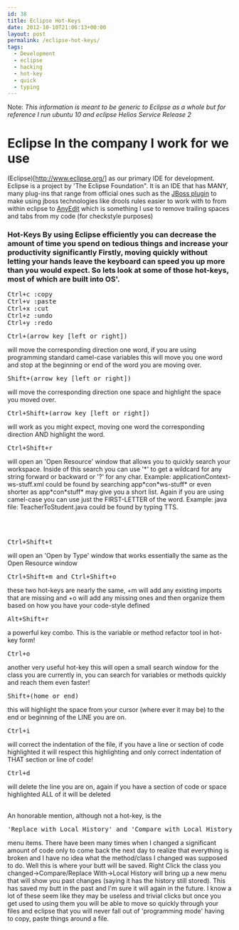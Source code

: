 ```yaml
---
id: 38
title: Eclipse Hot-Keys
date: 2012-10-10T21:06:13+00:00
layout: post
permalink: /eclipse-hot-keys/
tags:
  - Development
  - eclipse
  - hacking
  - hot-key
  - quick
  - typing
---
```

Note: _This information is meant to be generic to Eclipse as a whole but for reference I run ubuntu 10 and eclipse Helios Service Release 2_ 

# Eclipse In the company I work for we use 

(Eclipse)[http://www.eclipse.org/] as our primary IDE for development. Eclipse is a project by 'The Eclipse Foundation". It is an IDE that has MANY, many plug-ins that range from official ones such as the <a href="http://www.jboss.org/tools/download" rel="external">JBoss plugin</a> to make using jboss technologies like drools rules easier to work with to from within eclipse to <a href="http://andrei.gmxhome.de/anyedit/" rel="external">AnyEdit</a> which is something I use to remove trailing spaces and tabs from my code (for checkstyle purposes) 

### Hot-Keys By using Eclipse efficiently you can decrease the amount of time you spend on tedious things and increase your productivity significantly Firstly, moving quickly without letting your hands leave the keyboard can speed you up more than you would expect. So lets look at some of those hot-keys, most of which are built into OS'. 

<div class="smallMargin">
  <pre class="brush: plain; title: ; notranslate" title="">Ctrl+c :copy
Ctrl+v :paste
Ctrl+x :cut
Ctrl+z :undo
Ctrl+y :redo</pre>
  
  <pre class="brush: plain; title: ; notranslate" title="">Ctrl+(arrow key [left or right]) </pre> will move the corresponding direction one word, if you are using programming standard camel-case variables this will move you one word and stop at the beginning or end of the word you are moving over.
  
  <br /> 
  
  <pre class="brush: plain; title: ; notranslate" title="">Shift+(arrow key [left or right]) </pre> will move the corresponding direction one space and highlight the space you moved over.
  
  <br /> 
  
  <pre class="brush: plain; title: ; notranslate" title="">Ctrl+Shift+(arrow key [left or right]) </pre> will work as you might expect, moving one word the corresponding direction AND highlight the word.
  
  <br /> 
  
  <pre class="brush: plain; title: ; notranslate" title="">Ctrl+Shift+r </pre> will open an 'Open Resource' window that allows you to quickly search your workspace. Inside of this search you can use '*' to get a wildcard for any string forward or backward or '?' for any char. Example: applicationContext-ws-stuff.xml could be found by searching app*con*ws-stuff* or even shorter as app*con*stuff* may give you a short list. Again if you are using camel-case you can use just the FIRST-LETTER of the word. Example: java file: TeacherToStudent.java could be found by typing TTS.
  
  <br /><br /> 
  
  <pre class="brush: plain; title: ; notranslate" title="">Ctrl+Shift+t</pre> will open an 'Open by Type' window that works essentially the same as the Open Resource window
  
  <br /> 
  
  <pre class="brush: plain; title: ; notranslate" title="">Ctrl+Shift+m and Ctrl+Shift+o </pre> these two hot-keys are nearly the same, +m will add any existing imports that are missing and +o will add any missing ones and then organize them based on how you have your code-style defined
  
  <br /> 
  
  <pre class="brush: plain; title: ; notranslate" title="">Alt+Shift+r </pre> a powerful key combo. This is the variable or method refactor tool in hot-key form!
  
  <br /> 
  
  <pre class="brush: plain; title: ; notranslate" title="">Ctrl+o </pre> another very useful hot-key this will open a small search window for the class you are currently in, you can search for variables or methods quickly and reach them even faster!
  
  <br /> 
  
  <pre class="brush: plain; title: ; notranslate" title="">Shift+(home or end) </pre> this will highlight the space from your cursor (where ever it may be) to the end or beginning of the LINE you are on.
  
  <br /> 
  
  <pre class="brush: plain; title: ; notranslate" title="">Ctrl+i </pre> will correct the indentation of the file, if you have a line or section of code highlighted it will respect this highlighting and only correct indentation of THAT section or line of code!
  
  <br /> 
  
  <pre class="brush: plain; title: ; notranslate" title="">Ctrl+d </pre> will delete the line you are on, again if you have a section of code or space highlighted ALL of it will be deleted
  
  <br /> An honorable mention, although not a hot-key, is the 
  
  <pre class="brush: plain; title: ; notranslate" title="">'Replace with Local History' and 'Compare with Local History'</pre> menu items. There have been many times when I changed a significant amount of code only to come back the next day to realize that everything is broken and I have no idea what the method/class I changed was supposed to do. Well this is where your butt will be saved. Right Click the class you changed->Compare/Replace With->Local History will bring up a new menu that will show you past changes (saying it has the history still stored). This has saved my butt in the past and I'm sure it will again in the future. I know a lot of these seem like they may be useless and trivial clicks but once you get used to using them you will be able to move so quickly through your files and eclipse that you will never fall out of 'programming mode' having to copy, paste things around a file.
</div>